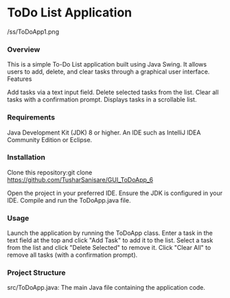 # ToDo List Application

/ss/ToDoApp1.png

### Overview
This is a simple To-Do List application built using Java Swing. It allows users to add, delete, and clear tasks through a graphical user interface.
Features

Add tasks via a text input field.
Delete selected tasks from the list.
Clear all tasks with a confirmation prompt.
Displays tasks in a scrollable list.

### Requirements
Java Development Kit (JDK) 8 or higher.
An IDE such as IntelliJ IDEA Community Edition or Eclipse.

### Installation
Clone this repository:git clone https://github.com/TusharSanisare/GUI_ToDoApp_6

Open the project in your preferred IDE.
Ensure the JDK is configured in your IDE.
Compile and run the ToDoApp.java file.

### Usage
Launch the application by running the ToDoApp class.
Enter a task in the text field at the top and click "Add Task" to add it to the list.
Select a task from the list and click "Delete Selected" to remove it.
Click "Clear All" to remove all tasks (with a confirmation prompt).

### Project Structure
src/ToDoApp.java: The main Java file containing the application code.
